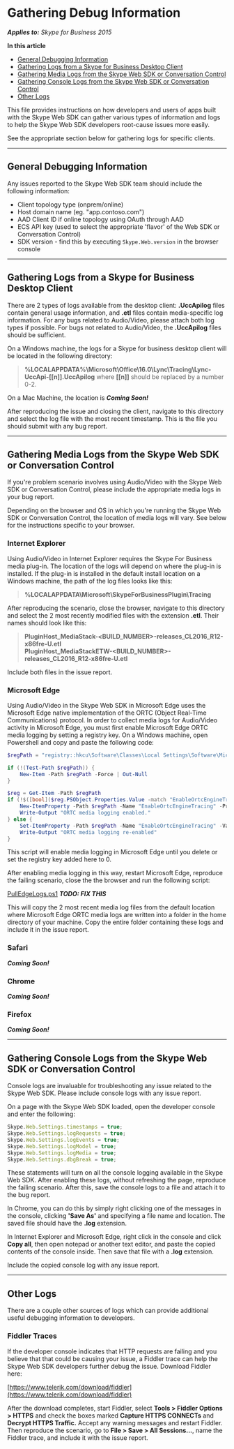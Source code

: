 # Gathering Debug Information

 _**Applies to:** Skype for Business 2015_

 **In this article**
- [General Debugging Information](#general-info)  
- [Gathering Logs from a Skype for Business Desktop Client](#sfb-desktop)
- [Gathering Media Logs from the Skype Web SDK or Conversation Control](#sdk-media)
- [Gathering Console Logs from the Skype Web SDK or Conversation Control](#sdk-console)
- [Other Logs](#other-logs)

This file provides instructions on how developers and users of apps built with the 
Skype Web SDK can gather various types of information and logs to help the Skype 
Web SDK developers root-cause issues more easily.

See the appropriate section below for gathering logs for specific clients.

---
<a name="general-info"></a>
## General Debugging Information

Any issues reported to the Skype Web SDK team should include the following information:

- Client topology type (onprem/online)
- Host domain name (eg. "app.contoso.com")
- AAD Client ID if online topology using OAuth through AAD
- ECS API key (used to select the appropriate 'flavor' of the Web SDK or Conversation Control)
- SDK version - find this by executing `Skype.Web.version` in the browser console 

---
<a name="sfb-desktop"></a>
## Gathering Logs from a Skype for Business Desktop Client

There are 2 types of logs available from the desktop client: **.UccApilog** files contain
general usage information, and **.etl** files contain media-specific log information. For any
bugs related to Audio/Video, please attach both log types if possible. For bugs not related to
Audio/Video, the **.UccApilog** files should be sufficient.

On a Windows machine, the logs for a Skype for business desktop client will be located in
the following directory:

>**%LOCALAPPDATA%\Microsoft\Office\16.0\Lync\Tracing\Lync-UccApi-[[n]].UccApilog** where **[[n]]**
should be replaced by a number 0-2.

On a Mac Machine, the location is _**Coming Soon!**_

After reproducing the issue and closing the client, navigate to this directory and select
the log file with the most recent timestamp. This is the file you should submit with any bug report.

---
<a name="sdk-media"></a>
## Gathering Media Logs from the Skype Web SDK or Conversation Control

If you're problem scenario involves using Audio/Video with the Skype Web SDK or Conversation
Control, please include the appropriate media logs in your bug report.

Depending on the browser and OS in which you're running the Skype Web SDK or Conversation 
Control, the location of media logs will vary. See below for the instructions specific to your
browser.

### Internet Explorer

Using Audio/Video in Internet Explorer requires the Skype For Business media plug-in. The location
of the logs will depend on where the plug-in is installed. If the plug-in is installed in the default
install location on a Windows machine, the path of the log files looks like this:

>**%LOCALAPPDATA\Microsoft\SkypeForBusinessPlugin\Tracing**

After reproducing the scenario, close the browser, navigate to this directory and select the 2
most recently modified files with the extension **.etl**. Their names should look like this:

>**PluginHost_MediaStack-\<BUILD\_NUMBER\>-releases_CL2016_R12-x86fre-U.etl** <br>
**PluginHost_MediaStackETW-\<BUILD\_NUMBER\>-releases_CL2016_R12-x86fre-U.etl**

Include both files in the issue report.

### Microsoft Edge

Using Audio/Video in the Skype Web SDK in Microsoft Edge uses the Microsoft Edge native 
implementation of the ORTC (Object Real-Time Communications) protocol. In order to collect media
logs for Audio/Video activity in Microsoft Edge, you must first enable Microsoft Edge ORTC media
logging by setting a registry key. On a Windows machine, open Powershell and copy and paste the
following code:

``` Powershell
$regPath = "registry::hkcu\Software\Classes\Local Settings\Software\Microsoft\Windows\CurrentVersion\AppContainer\Storage\microsoft.microsoftedge_8wekyb3d8bbwe\MicrosoftEdge\ORTC"

if (!(Test-Path $regPath)) {
    New-Item -Path $regPath -Force | Out-Null
}

$reg = Get-Item -Path $regPath
if (!$([bool]($reg.PSObject.Properties.Value -match "EnableOrtcEngineTracing"))) {
    New-ItemProperty -Path $regPath -Name "EnableOrtcEngineTracing" -PropertyType DWORD -Value 1
    Write-Output "ORTC media logging enabled."
} else {
    Set-ItemProperty -Path $regPath -Name "EnableOrtcEngineTracing" -Value 1
    Write-Output "ORTC media logging re-enabled"
}
```

This script will enable media logging in Microsoft Edge until you delete or set the registry key
added here to 0.

After enabling media logging in this way, restart Microsoft Edge, reproduce the failing scenario,
close the the browser and run the following script:

[PullEdgeLogs.ps1](utils\pullEdgeLogs-external.ps1) _**TODO: FIX THIS**_

This will copy the 2 most recent media log files from the default location where Microsoft Edge ORTC
media logs are written into a folder in the home directory of your machine. Copy the entire folder
containing these logs and include it in the issue report.

### Safari
_**Coming Soon!**_

### Chrome
_**Coming Soon!**_

### Firefox
_**Coming Soon!**_

---
<a name="sdk-console"></a>
## Gathering Console Logs from the Skype Web SDK or Conversation Control

Console logs are invaluable for troubleshooting any issue related to the Skype Web SDK. Please
include console logs with any issue report. 

On a page with the Skype Web SDK loaded, open the developer console and enter the following:

``` js
Skype.Web.Settings.timestamps = true;
Skype.Web.Settings.logRequests = true;
Skype.Web.Settings.logEvents = true;
Skype.Web.Settings.logModel = true;
Skype.Web.Settings.logMedia = true;
Skype.Web.Settings.dbgBreak = true;
```

These statements will turn on all the console logging available in the Skype Web SDK. After
enabling these logs, without refreshing the page, reproduce the failing scenario. After this,
save the console logs to a file and attach it to the bug report.

In Chrome, you can do this by simply right clicking one of the messages in the console,
clicking **'Save As'** and specifying a file name and location. The saved file should have the
**.log** extension.

In Internet Explorer and Microsoft Edge, right click in the console and click **Copy all**,
then open notepad or another text editor, and paste the copied contents of the console inside.
Then save that file with a **.log** extension.

Include the copied console log with any issue report.

---
<a name="other-logs"></a>
## Other Logs

There are a couple other sources of logs which can provide additional useful debugging
information to developers.

### Fiddler Traces

If the developer console indicates that HTTP requests are failing and you believe that that
could be causing your issue, a Fiddler trace can help the Skype Web SDK developers further 
debug the issue. Download Fiddler here: 

[https://www.telerik.com/download/fiddler](https://www.telerik.com/download/fiddler)

After the download completes, start Fiddler, select **Tools > Fiddler Options > HTTPS** 
and check the boxes marked **Capture HTTPS CONNECTs** and **Decrypt HTTPS Traffic.** Accept 
any warning messages and restart Fiddler. Then reproduce the scenario, go to 
**File > Save > All Sessions...**, name the Fiddler trace, and include it with the issue 
report.
